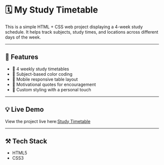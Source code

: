 # 🗓️ My Study Timetable

This is a simple HTML + CSS web project displaying a 4-week study schedule. It helps track subjects, study times, and locations across different days of the week.

---

## 🎨 Features

- 📅 4 weekly study timetables
- 🎯 Subject-based color coding
- 📱 Mobile responsive table layout
- 💬 Motivational quotes for encouragement
- 💖 Custom styling with a personal touch

---

## 💡 Live Demo

View the project live here:[Study Timetable](https://write2defend.github.io/study-timetable/)

---

## ⚒️ Tech Stack

- HTML5
- CSS3
